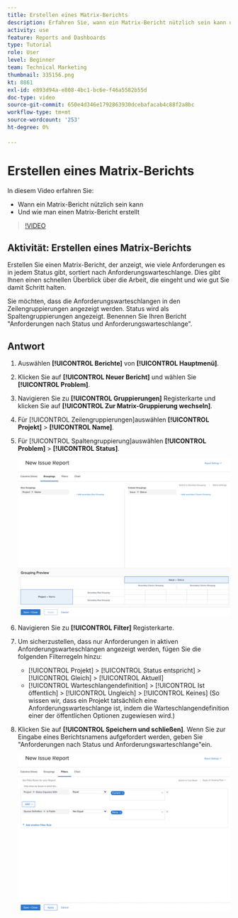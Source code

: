 ```yaml
---
title: Erstellen eines Matrix-Berichts
description: Erfahren Sie, wann ein Matrix-Bericht nützlich sein kann und wie Sie einen Matrix-Bericht in Workfront erstellen.
activity: use
feature: Reports and Dashboards
type: Tutorial
role: User
level: Beginner
team: Technical Marketing
thumbnail: 335156.png
kt: 8861
exl-id: e893d94a-e808-4bc1-bc6e-f46a5582b55d
doc-type: video
source-git-commit: 650e4d346e1792863930dcebafacab4c88f2a8bc
workflow-type: tm+mt
source-wordcount: '253'
ht-degree: 0%

---
```


# Erstellen eines Matrix-Berichts

In diesem Video erfahren Sie:

* Wann ein Matrix-Bericht nützlich sein kann
* Und wie man einen Matrix-Bericht erstellt

>[!VIDEO](https://video.tv.adobe.com/v/335156/?quality=12&learn=on)

## Aktivität: Erstellen eines Matrix-Berichts

Erstellen Sie einen Matrix-Bericht, der anzeigt, wie viele Anforderungen es in jedem Status gibt, sortiert nach Anforderungswarteschlange. Dies gibt Ihnen einen schnellen Überblick über die Arbeit, die eingeht und wie gut Sie damit Schritt halten.

Sie möchten, dass die Anforderungswarteschlangen in den Zeilengruppierungen angezeigt werden. Status wird als Spaltengruppierungen angezeigt. Benennen Sie Ihren Bericht &quot;Anforderungen nach Status und Anforderungswarteschlange&quot;.

## Antwort

1. Auswählen **[!UICONTROL Berichte]** von **[!UICONTROL Hauptmenü]**.
1. Klicken Sie auf **[!UICONTROL Neuer Bericht]** und wählen Sie **[!UICONTROL Problem]**.
1. Navigieren Sie zu **[!UICONTROL Gruppierungen]** Registerkarte und klicken Sie auf **[!UICONTROL Zur Matrix-Gruppierung wechseln]**.
1. Für [!UICONTROL Zeilengruppierungen]auswählen **[!UICONTROL Projekt]** > **[!UICONTROL Name]**.
1. Für [!UICONTROL Spaltengruppierung]auswählen **[!UICONTROL Problem]** > **[!UICONTROL Status]**.

   ![Ein Bild des Bildschirms, um einen neuen Bericht zu Problemen zu erstellen](assets/matrix-report-groupings.png)

1. Navigieren Sie zu **[!UICONTROL Filter]** Registerkarte.
1. Um sicherzustellen, dass nur Anforderungen in aktiven Anforderungswarteschlangen angezeigt werden, fügen Sie die folgenden Filterregeln hinzu:

   * [!UICONTROL Projekt] > [!UICONTROL Status entspricht] > [!UICONTROL Gleich] > [!UICONTROL Aktuell]
   * [!UICONTROL Warteschlangendefinition] > [!UICONTROL Ist öffentlich] > [!UICONTROL Ungleich] > [!UICONTROL Keines] (So wissen wir, dass ein Projekt tatsächlich eine Anforderungswarteschlange ist, indem die Warteschlangendefinition einer der öffentlichen Optionen zugewiesen wird.)

1. Klicken Sie auf **[!UICONTROL Speichern und schließen]**. Wenn Sie zur Eingabe eines Berichtsnamens aufgefordert werden, geben Sie &quot;Anforderungen nach Status und Anforderungswarteschlange&quot;ein.

   ![Ein Bild des Bildschirms, um einen neuen Filter für Problemberichte zu erstellen](assets/matrix-report-filters.png)
